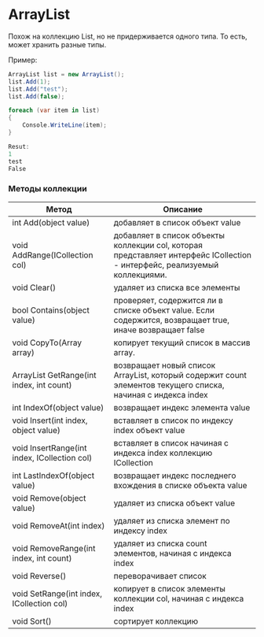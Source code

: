 # ArrayList

Похож на коллекцию List, но не придерживается одного типа. То есть, может хранить разные типы.

Пример:
```C#
ArrayList list = new ArrayList();
list.Add(1);
list.Add("test");
list.Add(false);

foreach (var item in list)
{
    Console.WriteLine(item);
}

Resut:
1
test
False
```

### Методы коллекции
Метод | Описание
--- | ---
int Add(object value) | добавляет в список объект value
void AddRange(ICollection col) | добавляет в список объекты коллекции col, которая представляет интерфейс ICollection - интерфейс, реализуемый коллекциями.
void Clear() | удаляет из списка все элементы
bool Contains(object value) | проверяет, содержится ли в списке объект value. Если содержится, возвращает true, иначе возвращает false
void CopyTo(Array array) | копирует текущий список в массив array.
ArrayList GetRange(int index, int count) | возвращает новый список ArrayList, который содержит count элементов текущего списка, начиная с индекса index
int IndexOf(object value) | возвращает индекс элемента value
void Insert(int index, object value) | вставляет в список по индексу index объект value
void InsertRange(int index, ICollection col) | вставляет в список начиная с индекса index коллекцию ICollection
int LastIndexOf(object value) | возвращает индекс последнего вхождения в списке объекта value
void Remove(object value) | удаляет из списка объект value
void RemoveAt(int index) | удаляет из списка элемент по индексу index
void RemoveRange(int index, int count) | удаляет из списка count элементов, начиная с индекса index
void Reverse() | переворачивает список
void SetRange(int index, ICollection col) | копирует в список элементы коллекции col, начиная с индекса index
void Sort() | сортирует коллекцию